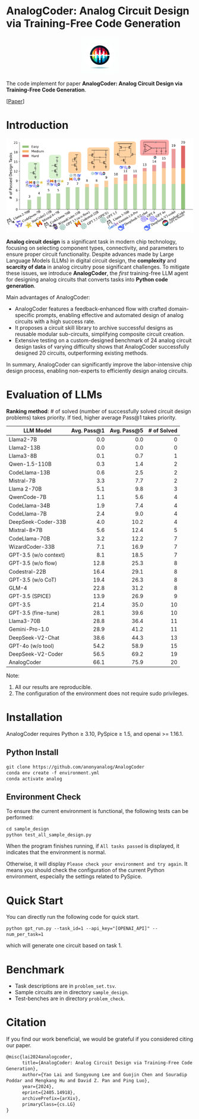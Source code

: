 # AnalogCoder: Analog Circuit Design via Training-Free Code Generation

<p align="center">
  <img src="AnalogCoder_label.png" alt="alt text"width="100">
</p>

The code implement for paper **AnalogCoder: Analog Circuit Design via Training-Free Code Generation**. 

[[Paper](https://arxiv.org/pdf/2405.14918)]

# Introduction

<p align="center">
  <img src="teaser.png" alt="alt text"width="700">
</p>

**Analog circuit design** is a significant task in modern chip technology, focusing on selecting component types, connectivity, and parameters to ensure proper circuit functionality. Despite advances made by Large Language Models (LLMs) in digital circuit design, the **complexity** and **scarcity of data** in analog circuitry pose significant challenges. To mitigate these issues, we introduce **AnalogCoder**, the *first* training-free LLM agent for designing analog circuits that converts tasks into **Python code generation**. 

Main advantages of AnalogCoder: 
- AnalogCoder features a feedback-enhanced flow with crafted domain-specific prompts, enabling effective and automated design of analog circuits with a high success rate. 
- It proposes a circuit skill library to archive successful designs as reusable modular sub-circuits, simplifying composite circuit creation. 
- Extensive testing on a custom-designed benchmark of 24 analog circuit design tasks of varying difficulty shows that AnalogCoder successfully designed 20 circuits, outperforming existing methods. 


In summary, AnalogCoder can significantly improve the labor-intensive chip design process, enabling non-experts to efficiently design analog circuits.

# Evaluation of LLMs

**Ranking method**: # of solved (number of successfully solved circuit design problems) takes priority. If tied, higher average Pass@1 takes priority.

| LLM Model               |      Avg. Pass@1 |      Avg. Pass@5 |     # of Solved |
|-------------------------|-----------------:|-----------------:|----------------:|
| Llama2-7B               |              0.0 |              0.0 |               0 |
| Llama2-13B              |              0.0 |              0.0 |               0 |
| Llama3-8B               |              0.1 |              0.7 |               1 |
| Qwen-1.5-110B           |              0.3 |              1.4 |               2 |
| CodeLlama-13B           |              0.6 |              2.5 |               2 |
| Mistral-7B              |              3.3 |              7.7 |               2 |
| Llama 2-70B             |              5.1 |              9.8 |               3 |
| QwenCode-7B             |              1.1 |              5.6 |               4 |
| CodeLlama-34B           |              1.9 |              7.4 |               4 |
| CodeLlama-7B            |              2.4 |              9.0 |               4 |
| DeepSeek-Coder-33B      |              4.0 |             10.2 |               4 |
| Mixtral-8×7B            |              5.6 |             12.4 |               5 |
| CodeLlama-70B           |              3.2 |             12.2 |               7 |
| WizardCoder-33B         |              7.1 |             16.9 |               7 |
| GPT-3.5 (w/o context)   |              8.1 |             18.5 |               7 |
| GPT-3.5 (w/o flow)      |             12.8 |             25.3 |               8 |
| Codestral-22B           |             16.4 |             29.1 |               8 |
| GPT-3.5 (w/o CoT)       |             19.4 |             26.3 |               8 |
| GLM-4                   |             22.8 |             31.2 |               8 |
| GPT-3.5 (SPICE)         |             13.9 |             26.9 |               9 |
| GPT-3.5                 |             21.4 |             35.0 |              10 |
| GPT-3.5 (fine-tune)     |             28.1 |             39.6 |              10 |
| Llama3-70B              |             28.8 |             36.4 |              11 |
| Gemini-Pro-1.0              |             28.9 |             41.2 |              11 |
| DeepSeek-V2-Chat             |             38.6 |             44.3 |              13 |
| GPT-4o (w/o tool)       |             54.2 |             58.9 |              15 |
| DeepSeek-V2-Coder             |             56.5 |             69.2 |              19 |
| AnalogCoder             |             66.1 |             75.9 |              20 |

Note:
1. All our results are reproducible.
2. The configuration of the environment does not require sudo privileges.



# Installation
AnalogCoder requires Python ≥ 3.10, PySpice ≥ 1.5, and openai >= 1.16.1. 

## Python Install
```
git clone https://github.com/anonyanalog/AnalogCoder
conda env create -f environment.yml
conda activate analog
```

## Environment Check
To ensure the current environment is functional, the following tests can be performed:

```
cd sample_design
python test_all_sample_design.py
```

When the program finishes running, if `All tasks passed` is displayed, it indicates that the environment is normal.

Otherwise, it will display `Please check your environment and try again`. It means you should check the configuration of the current Python environment, especially the settings related to PySpice.





# Quick Start
You can directly run the following code for quick start.
```
python gpt_run.py --task_id=1 --api_key="[OPENAI_API]" --num_per_task=1
```
which will generate one circuit based on task 1.


# Benchmark
- Task descriptions are in `problem_set.tsv`.
- Sample circuits are in directory `sample_design`.
- Test-benches are in directory `problem_check`.

# Citation
If you find our work beneficial, we would be grateful if you considered citing our paper.


```
@misc{lai2024analogcoder,
      title={AnalogCoder: Analog Circuit Design via Training-Free Code Generation}, 
      author={Yao Lai and Sungyoung Lee and Guojin Chen and Souradip Poddar and Mengkang Hu and David Z. Pan and Ping Luo},
      year={2024},
      eprint={2405.14918},
      archivePrefix={arXiv},
      primaryClass={cs.LG}
}
```